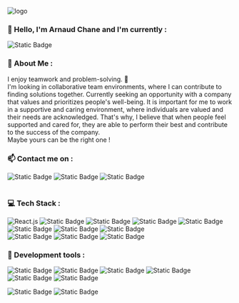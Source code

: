 ![logo](https://github.com/Arnaud-Chane/Arnaud-Chane/blob/main/images/banner.jpg)

### 👋 Hello, I'm Arnaud Chane and I'm currently :


![Static Badge](https://img.shields.io/badge/Status%20%20-%20Open%20To%20Work-green)


### 🎐 About Me :

I enjoy teamwork and problem-solving. 🎯
<br />
I'm looking in collaborative team environments, where I can contribute to finding solutions together.
Currently seeking an opportunity with a company that values and  prioritizes people's well-being.
It is important for me to work in a supportive and caring environment, where individuals are valued and their needs are acknowledged. 
That's why, I believe that when people feel supported and cared for, they are able to perform their best and contribute to the success of the company.  
Maybe yours can be the right one !

### 📫 Contact me on :

![Static Badge](https://img.shields.io/badge/LinkedIn-%230A66C2?style=flat-square&logo=linkedin&logoColor=white&link=https%3A%2F%2Fwww.linkedin.com%2Fin%2Farnaud-chane%2F)
![Static Badge](https://img.shields.io/badge/Github-%23181717?style=flat-square&logo=github&logoColor=white&link=https%3A%2F%2Fgithub.com%2FArnaud-Chane)
![Static Badge](https://img.shields.io/badge/MyWebsite-%233A76F0?style=flat-square&logo=%3Arelaxed%3A&logoColor=white&link=https%3A%2F%2Farnaud-chane.vercel.app%2F)
<br />
<br />

### 💻 Tech Stack :

![React.js](https://img.shields.io/badge/React.js-61DAFB?style=for-the-badge&logo=react&logoColor=black)
![Static Badge](https://img.shields.io/badge/Typescript-%233178C6?style=for-the-badge&logo=Typescript&logoColor=white)
![Static Badge](https://img.shields.io/badge/Next.JS-%23000000?style=for-the-badge&logo=nextdotjs&logoColor=white)
![Static Badge](https://img.shields.io/badge/Sass-%23CC6699?style=for-the-badge&logo=sass&logoColor=white)
![Static Badge](https://img.shields.io/badge/Tailwindcss-%2306B6D4?style=for-the-badge&logo=Tailwindcss&logoColor=white)  
![Static Badge](https://img.shields.io/badge/CSharp-%23512BD4?style=for-the-badge&logo=C%23)
![Static Badge](https://img.shields.io/badge/.NET-%23512BD4?style=for-the-badge&logo=dotnet&logoColor=white)
![Static Badge](https://img.shields.io/badge/Microsoft%20SQL%20Server-grey?style=for-the-badge&logo=Microsoft%20SQL%20Server)  
![Static Badge](https://img.shields.io/badge/NodeJS-%23339933?style=for-the-badge&logo=Node.js&logoColor=white)
![Static Badge](https://img.shields.io/badge/ExpressJS-%23000000?style=for-the-badge&logo=express&logoColor=white)
![Static Badge](https://img.shields.io/badge/MySQL-%234479A1?style=for-the-badge&logo=mysql&logoColor=white)





### 🌟 Development tools :

![Static Badge](https://img.shields.io/badge/Git-%23F05032?style=for-the-badge&logo=Git&logoColor=white)
![Static Badge](https://img.shields.io/badge/Figma-%23F24E1E?style=for-the-badge&logo=figma&logoColor=white)
![Static Badge](https://img.shields.io/badge/Visual%20Studio-%235C2D91?style=for-the-badge&logo=visualstudio&logoColor=white)
![Static Badge](https://img.shields.io/badge/Visual%20Studio%20Code-%23007ACC?style=for-the-badge&logo=visualstudiocode&logoColor=white)  
![Static Badge](https://img.shields.io/badge/Slack-%234A154B?style=for-the-badge&logo=slack&logoColor=white)
![Static Badge](https://img.shields.io/badge/Discord-%235865F2?style=for-the-badge&logo=discord&logoColor=white)


![Static Badge](https://img.shields.io/badge/Windows-%230078D4?style=for-the-badge&logo=windows&logoColor=white)
![Static Badge](https://img.shields.io/badge/Linux-%23FCC624?style=for-the-badge&logo=linux&logoColor=black)



